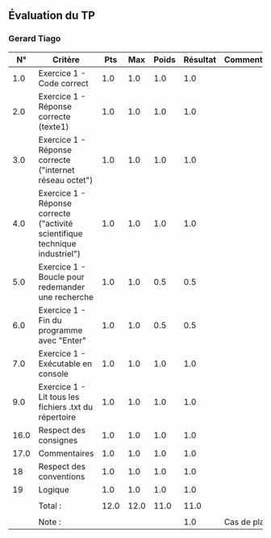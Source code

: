 ## Évaluation du TP ### Gerard Tiago| N° | Critère | Pts | Max | Poids | Résultat | Commentaires ||----|---------|--------|-----|------|-------|--------------|| 1.0 | Exercice 1 - Code correct | 1.0 | 1.0 | 1.0 | 1.0 |  | | 2.0 | Exercice 1 - Réponse correcte (texte1) | 1.0 | 1.0 | 1.0 | 1.0 |  | | 3.0 | Exercice 1 - Réponse correcte ("internet réseau octet") | 1.0 | 1.0 | 1.0 | 1.0 |  | | 4.0 | Exercice 1 - Réponse correcte ("activité scientifique technique industriel") | 1.0 | 1.0 | 1.0 | 1.0 |  | | 5.0 | Exercice 1 - Boucle pour redemander une recherche | 1.0 | 1.0 | 0.5 | 0.5 |  | | 6.0 | Exercice 1 - Fin du programme avec "Enter" | 1.0 | 1.0 | 0.5 | 0.5 |  | | 7.0 | Exercice 1 - Exécutable en console | 1.0 | 1.0 | 1.0 | 1.0 |  | | 9.0 | Exercice 1 - Lit tous les fichiers .txt du répertoire | 1.0 | 1.0 | 1.0 | 1.0 |  | | 16.0 | Respect des consignes | 1.0 | 1.0 | 1.0 | 1.0 |  | | 17.0 | Commentaires | 1.0 | 1.0 | 1.0 | 1.0 |  | | 18 | Respect des conventions | 1.0 | 1.0 | 1.0 | 1.0 |  | | 19 | Logique | 1.0 | 1.0 | 1.0 | 1.0 |  | |  |  |  |  |  |  |  | |  | Total : | 12.0 | 12.0 | 11.0 | 11.0 |  | |  |  |  |  |  |  |  | |  | Note : |  |  |  | 1.0 | Cas de plagiat | 